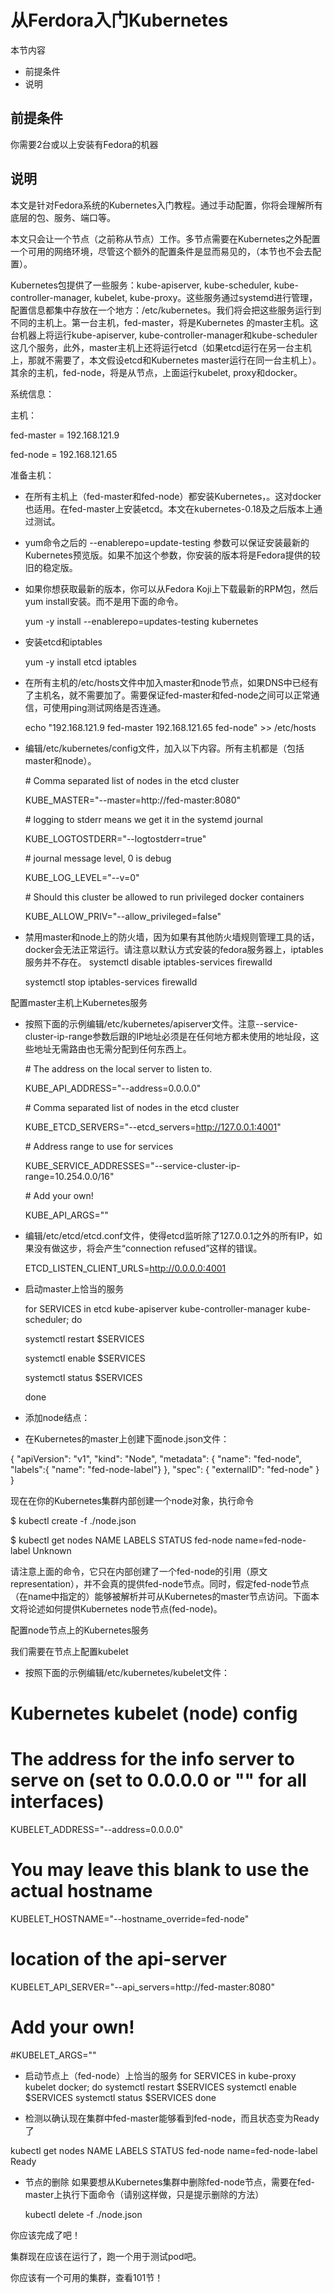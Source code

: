 # 从Ferdora入门Kubernetes #
本节内容

- 前提条件
- 说明

## 前提条件 ##
你需要2台或以上安装有Fedora的机器

## 说明 ##
本文是针对Fedora系统的Kubernetes入门教程。通过手动配置，你将会理解所有底层的包、服务、端口等。

本文只会让一个节点（之前称从节点）工作。多节点需要在Kubernetes之外配置一个可用的网络环境，尽管这个额外的配置条件是显而易见的，（本节也不会去配置）。

Kubernetes包提供了一些服务：kube-apiserver, kube-scheduler, kube-controller-manager, kubelet, kube-proxy。这些服务通过systemd进行管理，配置信息都集中存放在一个地方：/etc/kubernetes。我们将会把这些服务运行到不同的主机上。第一台主机，fed-master，将是Kubernetes 的master主机。这台机器上将运行kube-apiserver, kube-controller-manager和kube-scheduler这几个服务，此外，master主机上还将运行etcd（如果etcd运行在另一台主机上，那就不需要了，本文假设etcd和Kubernetes master运行在同一台主机上）。其余的主机，fed-node，将是从节点，上面运行kubelet, proxy和docker。

系统信息：

主机：

fed-master = 192.168.121.9

fed-node = 192.168.121.65

准备主机：

- 在所有主机上（fed-master和fed-node）都安装Kubernetes，。这对docker也适用。在fed-master上安装etcd。本文在kubernetes-0.18及之后版本上通过测试。

- yum命令之后的 --enablerepo=update-testing 参数可以保证安装最新的Kubernetes预览版。如果不加这个参数，你安装的版本将是Fedora提供的较旧的稳定版。
- 如果你想获取最新的版本，你可以从Fedora Koji上下载最新的RPM包，然后yum install安装。而不是用下面的命令。

    yum -y install --enablerepo=updates-testing kubernetes

- 安装etcd和iptables

    yum -y install etcd iptables


- 在所有主机的/etc/hosts文件中加入master和node节点，如果DNS中已经有了主机名，就不需要加了。需要保证fed-master和fed-node之间可以正常通信，可使用ping测试网络是否连通。

    echo "192.168.121.9 fed-master
    192.168.121.65 fed-node" >> /etc/hosts

- 编辑/etc/kubernetes/config文件，加入以下内容。所有主机都是（包括master和node）。

    \# Comma separated list of nodes in the etcd cluster

    KUBE_MASTER="--master=http://fed-master:8080"

    \# logging to stderr means we get it in the systemd journal

    KUBE_LOGTOSTDERR="--logtostderr=true"

    \# journal message level, 0 is debug

    KUBE_LOG_LEVEL="--v=0"

    \# Should this cluster be allowed to run privileged docker containers

    KUBE_ALLOW_PRIV="--allow_privileged=false"


- 禁用master和node上的防火墙，因为如果有其他防火墙规则管理工具的话，docker会无法正常运行。请注意以默认方式安装的fedora服务器上，iptables服务并不存在。
    systemctl disable iptables-services firewalld

    systemctl stop iptables-services firewalld

配置master主机上Kubernetes服务

- 按照下面的示例编辑/etc/kubernetes/apiserver文件。注意--service-cluster-ip-range参数后跟的IP地址必须是在任何地方都未使用的地址段，这些地址无需路由也无需分配到任何东西上。

    \# The address on the local server to listen to.
    
    KUBE_API_ADDRESS="--address=0.0.0.0"
    
    \# Comma separated list of nodes in the etcd cluster
    
    KUBE_ETCD_SERVERS="--etcd_servers=http://127.0.0.1:4001"
    
    \# Address range to use for services
    
    KUBE_SERVICE_ADDRESSES="--service-cluster-ip-range=10.254.0.0/16"
    
    \# Add your own!
    
    KUBE_API_ARGS=""

- 编辑/etc/etcd/etcd.conf文件，使得etcd监听除了127.0.0.1之外的所有IP，如果没有做这步，将会产生“connection refused”这样的错误。

    ETCD_LISTEN_CLIENT_URLS=http://0.0.0.0:4001

- 启动master上恰当的服务

	for SERVICES in etcd kube-apiserver kube-controller-manager kube-scheduler; do
	
	systemctl restart $SERVICES
	
	systemctl enable $SERVICES
	
	systemctl status $SERVICES
	
	done

- 添加node结点：


- 在Kubernetes的master上创建下面node.json文件：


{
    "apiVersion": "v1",
    "kind": "Node",
    "metadata": {
        "name": "fed-node",
        "labels":{ "name": "fed-node-label"}
    },
    "spec": {
        "externalID": "fed-node"
    }
}


现在在你的Kubernetes集群内部创建一个node对象，执行命令

$ kubectl create -f ./node.json

$ kubectl get nodes
NAME                LABELS              STATUS
fed-node           name=fed-node-label     Unknown

请注意上面的命令，它只在内部创建了一个fed-node的引用（原文representation），并不会真的提供fed-node节点。同时，假定fed-node节点（在name中指定的）能够被解析并可从Kubernetes的master节点访问。下面本文将论述如何提供Kubernetes node节点(fed-node)。

配置node节点上的Kubernetes服务

我们需要在节点上配置kubelet

- 按照下面的示例编辑/etc/kubernetes/kubelet文件：

###
# Kubernetes kubelet (node) config

# The address for the info server to serve on (set to 0.0.0.0 or "" for all interfaces)
KUBELET_ADDRESS="--address=0.0.0.0"

# You may leave this blank to use the actual hostname
KUBELET_HOSTNAME="--hostname_override=fed-node"

# location of the api-server
KUBELET_API_SERVER="--api_servers=http://fed-master:8080"

# Add your own!
#KUBELET_ARGS=""

- 启动节点上（fed-node）上恰当的服务
for SERVICES in kube-proxy kubelet docker; do 
    systemctl restart $SERVICES
    systemctl enable $SERVICES
    systemctl status $SERVICES 
done

- 检测以确认现在集群中fed-master能够看到fed-node，而且状态变为Ready了

kubectl get nodes
NAME                LABELS              STATUS
fed-node          name=fed-node-label     Ready

- 节点的删除
如果要想从Kubernetes集群中删除fed-node节点，需要在fed-master上执行下面命令（请别这样做，只是提示删除的方法）

	kubectl delete -f ./node.json

你应该完成了吧！

集群现在应该在运行了，跑一个用于测试pod吧。

你应该有一个可用的集群，查看101节！